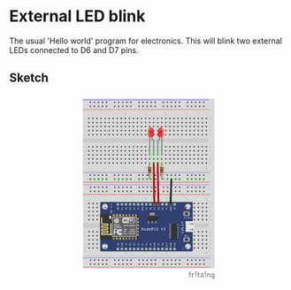 # External LED blink

The usual 'Hello world' program for electronics.
This will blink two external LEDs connected to D6 and D7 pins.

## Sketch

<p align="center">
    <img src="./sketch.png" width="50%">
</p>
